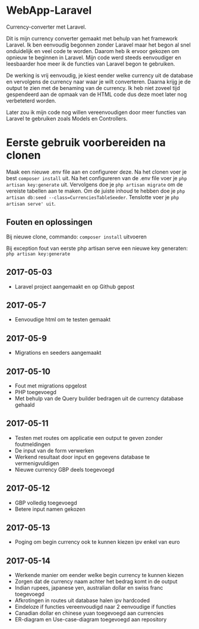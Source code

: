 # WebApp-Laravel
Currency-converter met Laravel.

Dit is mijn currency converter gemaakt met behulp van het framework Laravel. 
Ik ben eenvoudig begonnen zonder Laravel maar het begon al snel onduidelijk en veel code te worden. 
Daarom heb ik ervoor gekozen om opnieuw te beginnen in Laravel.
Mijn code werd steeds eenvoudiger en leesbaarder hoe meer ik de functies van Laravel begon te gebruiken.

De werking is vrij eenvoudig, je kiest eender welke currency uit de database
en vervolgens de currency naar waar je wilt converteren.
Daarna krijg je de output te zien met de benaming van de currency.
Ik heb niet zoveel tijd gespendeerd aan de opmaak van de HTML code dus deze moet later nog verbeteterd worden.

Later zou ik mijn code nog willen vereenvoudigen door meer functies van Laravel te gebruiken
zoals Models en Controllers.

# Eerste gebruik voorbereiden na clonen

Maak een nieuwe .env file aan en configureer deze.
Na het clonen voer je best ```composer install``` uit.
Na het configureren van de .env file voer je ```php artisan key:generate``` uit.
Vervolgens doe je ```php artisan migrate``` om de vereiste tabellen aan te maken.
Om de juiste inhoud te hebben doe je ```php artisan db:seed --class=CurrenciesTableSeeder```.
Tenslotte voer je ```php artisan serve' uit```.


## Fouten en oplossingen
Bij nieuwe clone, commando: ```composer install``` uitvoeren

Bij exception fout van eerste php artisan serve een nieuwe key generaten: ```php artisan key:generate```


## 2017-05-03

+ Laravel project aangemaakt en op Github gepost

## 2017-05-7

+ Eenvoudige html om te testen gemaakt

## 2017-05-9

+ Migrations en seeders aangemaakt

## 2017-05-10

+ Fout met migrations opgelost
+ PHP toegevoegd
+ Met behulp van de Query builder bedragen uit de currency database gehaald

## 2017-05-11

+ Testen met routes om applicatie een output te geven zonder foutmeldingen
+ De input van de form verwerken
+ Werkend resultaat door input en gegevens database te vermenigvuldigen
+ Nieuwe currency GBP deels toegevoegd

## 2017-05-12

+ GBP volledig toegevoegd
+ Betere input namen gekozen

## 2017-05-13

+ Poging om begin currency ook te kunnen kiezen ipv enkel van euro

## 2017-05-14

+ Werkende manier om eender welke begin currency te kunnen kiezen
+ Zorgen dat de currency naam achter het bedrag komt in de output
+ Indian rupees, japanese yen, australian dollar en swiss franc toegevoegd
+ Afkrotingen in routes uit database halen ipv hardcoded
+ Eindeloze if functies vereenvoudigd naar 2 eenvoudige if functies
+ Canadian dollar en chinese yuan toegevoegd aan currencies
+ ER-diagram en Use-case-diagram toegevoegd aan repository

